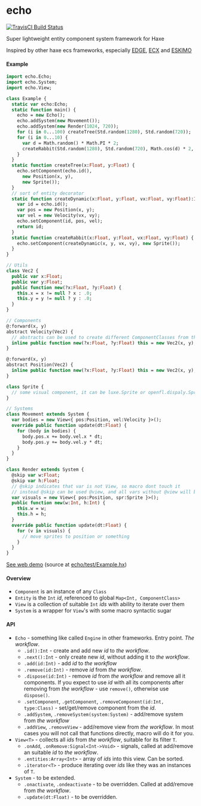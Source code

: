 # echo
[![TravisCI Build Status](https://travis-ci.org/octocake1/echo.svg?branch=master)](https://travis-ci.org/octocake1/echo)

Super lightweight entity component system framework for Haxe

Inspired by other haxe ecs frameworks, especially [EDGE](https://github.com/fponticelli/edge), [ECX](https://github.com/eliasku/ecx) and [ESKIMO](https://github.com/PDeveloper/eskimo)

#### Example
```haxe
import echo.Echo;
import echo.System;
import echo.View;

class Example {
  static var echo:Echo;
  static function main() {
    echo = new Echo();
    echo.addSystem(new Movement());
    echo.addSystem(new Render(1024, 720));
    for (i in 0...100) createTree(Std.random(1280), Std.random(720));
    for (i in 0...10) {
      var d = Math.random() * Math.PI * 2;
      createRabbit(Std.random(1280), Std.random(720), Math.cos(d) * 2, Math.sin(d) * 2);
    }
  }
  static function createTree(x:Float, y:Float) {
    echo.setComponent(echo.id(), 
      new Position(x, y), 
      new Sprite());
  }
  // sort of entity decorator
  static function createDynamic(x:Float, y:Float, vx:Float, vy:Float):Int {
    var id = echo.id();
    var pos = new Position(x, y);
    var vel = new Velocity(vx, vy);
    echo.setComponent(id, pos, vel);
    return id;
  }
  static function createRabbit(x:Float, y:Float, vx:Float, vy:Float) {
    echo.setComponent(createDynamic(x, y, vx, vy), new Sprite());
  }
}

// Utils
class Vec2 {
  public var x:Float;
  public var y:Float;
  public function new(?x:Float, ?y:Float) {
    this.x = x != null ? x : .0;
    this.y = y != null ? y : .0;
  }
}

// Components
@:forward(x, y)
abstract Velocity(Vec2) { 
  // abstracts can be used to create different ComponentClasses from the same BaseClass without overhead
  inline public function new(?x:Float, ?y:Float) this = new Vec2(x, y);
}

@:forward(x, y)
abstract Position(Vec2) {
  inline public function new(?x:Float, ?y:Float) this = new Vec2(x, y);
}

class Sprite {
  // some visual component, it can be luxe.Sprite or openfl.dispaly.Sprite, for example
}

// Systems
class Movement extends System {
  var bodies = new View<{ pos:Position, vel:Velocity }>();
  override public function update(dt:Float) {
    for (body in bodies) {
      body.pos.x += body.vel.x * dt;
      body.pos.y += body.vel.y * dt;
    }
  }
}

class Render extends System {
  @skip var w:Float;
  @skip var h:Float;
  // @skip indicates that var is not View, so macro dont touch it
  // instead @skip can be used @view, and all vars without @view will be skipped
  var visuals = new View<{ pos:Position, spr:Sprite }>();
  public function new(w:Int, h:Int) {
    this.w = w;
    this.h = h;
  }
  override public function update(dt:Float) {
    for (v in visuals) {
      // move sprites to position or something
    }
  }
}
```

[See web demo](https://octocake1.github.io/echo/web/) (source at [echo/test/Example.hx](https://github.com/octocake1/echo/blob/master/test/Example.hx))

#### Overview
* `Component` is an instance of any `Class`
* `Entity` is the `Int` _id_, referenced to global `Map<Int, ComponentClass>`
* `View` is a collection of suitable `Int` _ids_ with ability to iterate over them
* `System` is a wrapper for `View`'s with some macro syntactic sugar

#### API
* `Echo` - something like called `Engine` in other frameworks. Entry point. _The workflow_.
  * `.id():Int` - create and add new _id_ to _the workflow_.
  * `.next():Int` - only create new _id_, without adding it to _the workflow_.
  * `.add(id:Int)` - add _id_ to _the workflow_
  * `.remove(id:Int)` - remove _id_ from _the workflow_.
  * `.dispose(id:Int)` - remove _id_ from _the workflow_ and remove all it components. If you expect to use _id_ with all its components after removing from _the workflow_ - use `remove()`, otherwise use `dispose()`.
  * `.setComponent`, `.getComponent`, `.removeComponent(id:Int, type:Class)` - set/get/remove component from the _id_.
  * `.addSystem`, `.removeSystem(system:System)` - add/remove system from _the workflow_
  * `.addView`, `.removeView` - add/remove view from _the workflow_. In most cases you will not call that functions directly, macro will do it for you.
* `View<T>` - collects all _ids_ from _the workflow_, suitable for its filter `T`.
  * `.onAdd`, `.onRemove:Signal<Int->Void>` - signals, called at add/remove an suitable _id_ to _the workflow_.
  * `.entities:Array<Int>` - array of _ids_ into this view. Can be sorted.
  * `.iterator<T>` - produce iterating over _ids_ like they was an instances of `T`.
* `System` - to be extended.
  * `.onactivate`, `.ondeactivate` - to be overridden. Called at add/remove from _the workflow_.
  * `.update(dt:Float)` - to be overridden.
